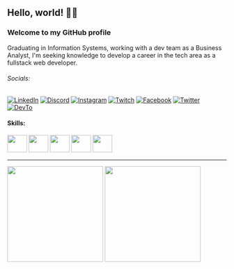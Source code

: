 ## Hello, world! 👋🏻
### Welcome to my GitHub profile
Graduating in Information Systems, working with a dev team as a Business Analyst, I'm seeking knowledge to develop a career in the tech area as a fullstack web developer.

###### Socials:
[![LinkedIn](https://img.shields.io/badge/LinkedIn-0077B5?style=for-the-badge&logo=linkedin&logoColor=white)](https://www.linkedin.com/in/reenatoteixeira)
[![Discord](https://img.shields.io/badge/Discord-7289DA?style=for-the-badge&logo=discord&logoColor=white)](https://discordapp.com/users/392865605495029765)
[![Instagram](https://img.shields.io/badge/Instagram-E4405F?style=for-the-badge&logo=instagram&logoColor=white)](https://instagram.com/reenatoteixeira)
[![Twitch](https://img.shields.io/badge/Twitch-9146FF?style=for-the-badge&logo=twitch&logoColor=white)](https://www.twitch.tv/reenatoteixeira)
[![Facebook](https://img.shields.io/badge/Facebook-1877F2?style=for-the-badge&logo=facebook&logoColor=white)](https://www.facebook.com/renatoteixeeira)
[![Twitter](https://img.shields.io/badge/Twitter-1DA1F2?style=for-the-badge&logo=twitter&logoColor=white)](https://twitter.com/reenato_q)
[![DevTo](https://img.shields.io/badge/dev.to-0A0A0A?style=for-the-badge&logo=devdotto&logoColor=white)](https://dev.to/reenatoteixeira)

#### Skills:
<div>
 <img height="40em" width="45em" src="https://cdn.jsdelivr.net/gh/devicons/devicon/icons/html5/html5-original.svg"/>
 <img height="40em" width="45em" src="https://cdn.jsdelivr.net/gh/devicons/devicon/icons/css3/css3-original.svg"/>
 <img height="40em" width="45em" src="https://cdn.jsdelivr.net/gh/devicons/devicon/icons/javascript/javascript-original.svg"/>
 <img height="40em" width="45em" src="https://cdn.jsdelivr.net/gh/devicons/devicon/icons/php/php-original.svg"/>
 <img height="40em" width="45em" src="https://cdn.jsdelivr.net/gh/devicons/devicon/icons/mysql/mysql-original.svg" />
</div>

---

<div>
 <img height="220em" src="https://github-readme-stats.vercel.app/api?username=reenatoteixeira&theme=react&show_icons=true&cache_seconds=1800"/>
 <img height="220em" src="https://github-readme-stats.vercel.app/api/top-langs/?username=reenatoteixeira&theme=react&layout=compact&cache_seconds=1800"/>
</div>
